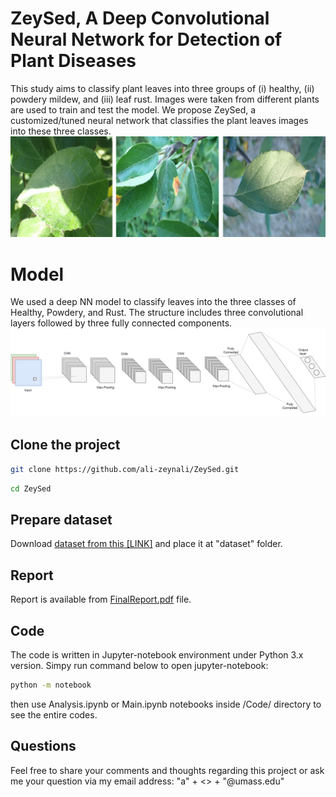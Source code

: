 # ZeySed, A Deep Convolutional Neural Network for Detection of Plant Diseases

This study aims to classify plant leaves into three groups of (i) healthy, (ii) powdery mildew, and (iii) leaf rust. Images were taken from different plants are used to train and test the model. We propose ZeySed, a customized/tuned neural network that classifies the plant leaves images into these three classes.
![Classes](sampleFig/classes.png)

# Model
We used a deep NN model to classify leaves into the three classes of Healthy, Powdery, and Rust. The structure includes three convolutional layers followed by three fully connected components.
![Structure](sampleFig/model.png)

## Clone the project
```bash
git clone https://github.com/ali-zeynali/ZeySed.git
```
```bash
cd ZeySed
```
## Prepare dataset
Download [dataset from this [LINK]](https://www.kaggle.com/datasets/rashikrahmanpritom/plant-disease-recognition-dataset) and place it at "dataset" folder.

## Report
Report is available from [FinalReport.pdf](FinalReport.pdf) file.
## Code
The code is written in Jupyter-notebook environment under Python 3.x version. Simpy run command below to open jupyter-notebook:
```bash
python -m notebook
```
then use Analysis.ipynb or Main.ipynb notebooks inside /Code/ directory to see the entire codes.

## Questions
Feel free to share your comments and thoughts regarding this project or ask me your question via my email address: "a" + <<MY LAST NAME>> + "@umass.edu"